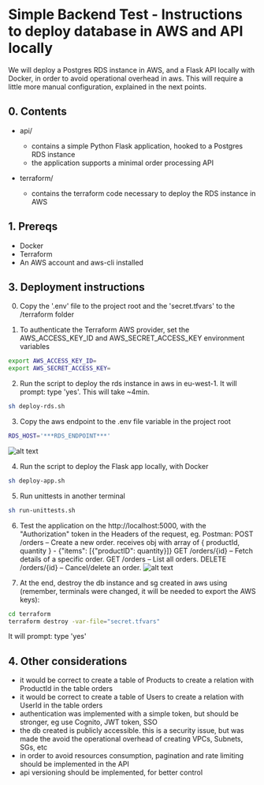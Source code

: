 # Simple Backend Test - Instructions to deploy database in AWS and API locally

We will deploy a Postgres RDS instance in AWS, and a Flask API locally with Docker, in order to avoid operational overhead in aws. This will require a little more manual configuration, explained in the next points.

## 0. Contents

- api/
    - contains a simple Python Flask application, hooked to a Postgres RDS instance
    - the application supports a minimal order processing API

- terraform/
    - contains the terraform code necessary to deploy the RDS instance in AWS

## 1. Prereqs

- Docker
- Terraform
- An AWS account and aws-cli installed

## 3. Deployment instructions

0. Copy the '.env' file to the project root and the 'secret.tfvars' to the /terraform folder

1. To authenticate the Terraform AWS provider, set the AWS_ACCESS_KEY_ID and AWS_SECRET_ACCESS_KEY environment variables
```bash
export AWS_ACCESS_KEY_ID=
export AWS_SECRET_ACCESS_KEY=
```

2. Run the script to deploy the rds instance in aws in eu-west-1. It will prompt: type 'yes'. This will take ~4min.
```bash
sh deploy-rds.sh
```

3. Copy the aws endpoint to the .env file variable in the project root
```bash
RDS_HOST='***RDS_ENDPOINT***'
```
![alt text](image-1.png)

4. Run the script to deploy the Flask app locally, with Docker
```bash
sh deploy-app.sh
```

5. Run unittests in another terminal
```bash
sh run-unittests.sh
```

6. Test the application on the http://localhost:5000, with the "Authorization" token in the Headers of the request, eg. Postman:
    POST /orders – Create a new order. receives obj with array of { productId, quantity } - {"items": [{"productID": quantity}]}
    GET /orders/{id} – Fetch details of a specific order.
    GET /orders – List all orders.
    DELETE /orders/{id} – Cancel/delete an order.
![alt text](image-2.png)

7. At the end, destroy the db instance and sg created in aws using (remember, terminals were changed, it will be needed to export the AWS keys):
```bash
cd terraform
terraform destroy -var-file="secret.tfvars"
```
It will prompt: type 'yes'


## 4. Other considerations
- it would be correct to create a table of Products to create a relation with ProductId in the table orders
- it would be correct to create a table of Users to create a relation with UserId in the table orders
- authentication was implemented with a simple token, but should be stronger, eg use Cognito, JWT token, SSO
- the db created is publicly accessible. this is a security issue, but was made the avoid the operational overhead of creating VPCs, Subnets, SGs, etc
- in order to avoid resources consumption, pagination and rate limiting should be implemented in the API
- api versioning should be implemented, for better control